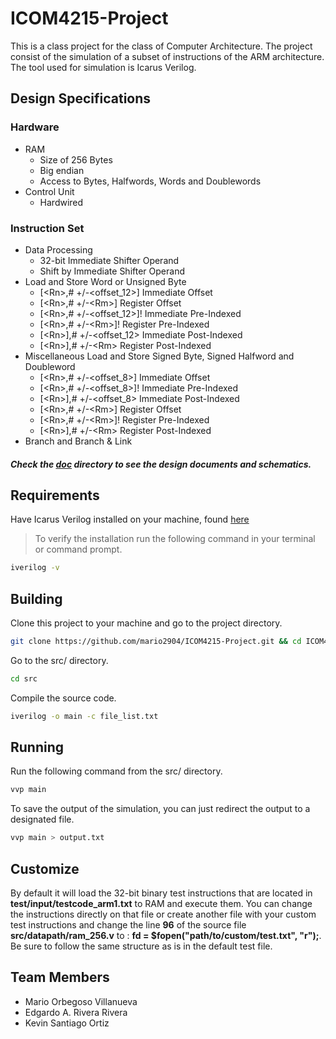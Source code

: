 # ICOM4215-Project

This is a class project for the class of Computer Architecture. The project consist of the simulation of a subset of instructions of the ARM architecture. The tool used for simulation is Icarus Verilog.

## Design Specifications

### Hardware

* RAM
  * Size of 256 Bytes
  * Big endian
  * Access to Bytes, Halfwords, Words and Doublewords
* Control Unit
  * Hardwired

### Instruction Set

* Data Processing
  * 32-bit Immediate Shifter Operand
  * Shift by Immediate Shifter Operand
* Load and Store Word or Unsigned Byte
  * [\<Rn>,# +/-\<offset_12>] Immediate Offset
  * [\<Rn>,# +/-\<Rm>] Register Offset
  * [\<Rn>,# +/-\<offset_12>]! Immediate Pre-Indexed
  * [\<Rn>,# +/-\<Rm>]! Register Pre-Indexed
  * [\<Rn>],# +/-\<offset_12> Immediate Post-Indexed
  * [\<Rn>],# +/-\<Rm> Register Post-Indexed
* Miscellaneous Load and Store Signed Byte, Signed Halfword and Doubleword
  * [\<Rn>,# +/-\<offset_8>] Immediate Offset
  * [\<Rn>,# +/-\<offset_8>]! Immediate Pre-Indexed
  * [\<Rn>],# +/-\<offset_8> Immediate Post-Indexed
  * [\<Rn>,# +/-\<Rm>] Register Offset
  * [\<Rn>,# +/-\<Rm>]! Register Pre-Indexed
  * [\<Rn>],# +/-\<Rm> Register Post-Indexed
* Branch and Branch & Link

##### Check the [doc](https://github.com/mario2904/ICOM4215-Project/tree/master/doc) directory to see the design documents and schematics.

## Requirements

Have Icarus Verilog installed on your machine, found [here](http://iverilog.icarus.com/)

> To verify the installation run the following command in your terminal or command prompt.

```bash
iverilog -v
```

## Building

Clone this project to your machine and go to the project directory.

```bash
git clone https://github.com/mario2904/ICOM4215-Project.git && cd ICOM4215-Project
```

Go to the src/ directory.

```bash
cd src
```

Compile the source code.

```bash
iverilog -o main -c file_list.txt
```

## Running

Run the following command from the src/ directory.

```bash
vvp main
```

To save the output of the simulation, you can just redirect the output to a designated file.

```bash
vvp main > output.txt
```

## Customize

By default it will load the 32-bit binary test instructions that are located in **test/input/testcode_arm1.txt**  to RAM and execute them. You can change the instructions directly on that file or create another file with your custom test instructions and change the line **96** of the source file **src/datapath/ram_256.v** to : **fd = $fopen("path/to/custom/test.txt", "r");**. Be sure to follow the same structure as is in the default test file.

## Team Members

* Mario Orbegoso Villanueva
* Edgardo A. Rivera Rivera
* Kevin Santiago Ortiz
